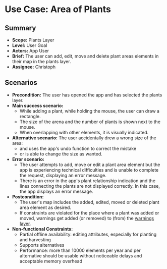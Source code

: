 # Use Case: Area of Plants

## Summary

- **Scope:** Plants Layer
- **Level:** User Goal
- **Actors:** App User
- **Brief:** The user can add, edit, move and delete plant areas elements in their map in the plants layer.
- **Assignee:** Christoph

## Scenarios

- **Precondition:**
  The user has opened the app and has selected the plants layer.
- **Main success scenario:**
  - While adding a plant, while holding the mouse, the user can draw a rectangle.
  - The size of the arena and the number of plants is shown next to the mouse.
  - When overlapping with other elements, it is visually indicated.
- **Alternative scenario:**
  The user accidentally drew a wrong size of the area:
  - and uses the app's undo function to correct the mistake
  - or is able to change the size as wanted.
- **Error scenario:**
  - The user attempts to add, move or edit a plant area element but the app is experiencing technical difficulties and is unable to complete the request, displaying an error message.
  - There is an error in the app's plant relationship indication and the lines connecting the plants are not displayed correctly. In this case, the app displays an error message.
- **Postcondition:**
  - The user's map includes the added, edited, moved or deleted plant area element as desired.
  - If constraints are violated for the place where a plant was added or moved, warnings get added (or removed) to (from) the [warnings layer](../assigned/warnings_layer.md).
- **Non-functional Constraints:**
  - Partial offline availability: editing attributes, especially for planting and harvesting
  - Supports alternatives
  - Performance: more than 10000 elements per year and per alternative should be usable without noticeable delays and acceptable memory overhead
